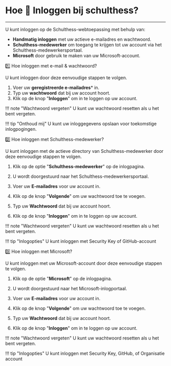 # Hoe 🔐 Inloggen bij schulthess?

---

U kunt inloggen op de Schulthess-webtoepassing met behulp van:

* **Handmatig inloggen** met uw actieve e-mailadres en wachtwoord.
* **Schulthess-medewerker** om toegang te krijgen tot uw account via het Schulthess-medewerkersportaal.
* **Microsoft** door gebruik te maken van uw Microsoft-account.

1️⃣ Hoe inloggen met e-mail & wachtwoord?

U kunt inloggen door deze eenvoudige stappen te volgen.

1. Voer uw **geregistreerde e-mailadres*** in.
2. Typ uw **wachtwoord** dat bij uw account hoort.
3. Klik op de knop "**Inloggen**" om in te loggen op uw account.

!!! note "Wachtwoord vergeten"
    U kunt uw wachtwoord resetten als u het bent vergeten.

!!! tip "Onthoud mij"
    U kunt uw inloggegevens opslaan voor toekomstige inlogpogingen.

2️⃣ Hoe inloggen met Schulthess-medewerker?

U kunt inloggen met de actieve directory van Schulthess-medewerker door deze eenvoudige stappen te volgen.

1. Klik op de optie "**Schulthess-medewerker**" op de inlogpagina.

2. U wordt doorgestuurd naar het Schulthess-medewerkersportaal.
3. Voer uw **E-mailadres** voor uw account in.
4. Klik op de knop "**Volgende**" om uw wachtwoord toe te voegen.
5. Typ uw **Wachtwoord** dat bij uw account hoort.
6. Klik op de knop "**Inloggen**" om in te loggen op uw account.

!!! note "Wachtwoord vergeten"
    U kunt uw wachtwoord resetten als u het bent vergeten.

!!! tip "Inlogopties"
    U kunt inloggen met Security Key of GitHub-account

3️⃣ Hoe inloggen met Microsoft?

U kunt inloggen met uw Microsoft-account door deze eenvoudige stappen te volgen.

1. Klik op de optie "**Microsoft**" op de inlogpagina.

2. U wordt doorgestuurd naar het Microsoft-inlogportaal.
3. Voer uw **E-mailadres** voor uw account in.
4. Klik op de knop "**Volgende**" om uw wachtwoord toe te voegen.
5. Typ uw **Wachtwoord** dat bij uw account hoort.
6. Klik op de knop "**Inloggen**" om in te loggen op uw account.

!!! note "Wachtwoord vergeten"
    U kunt uw wachtwoord resetten als u het bent vergeten.

!!! tip "Inlogopties"
    U kunt inloggen met Security Key, GitHub, of Organisatie account
